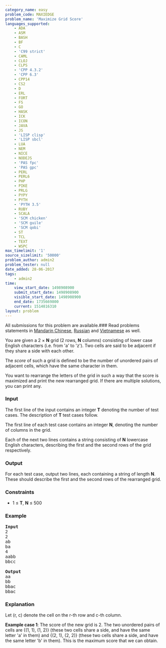 ```yaml
---
category_name: easy
problem_code: MAXIEDGE
problem_name: 'Maximize Grid Score'
languages_supported:
    - ADA
    - ASM
    - BASH
    - BF
    - C
    - 'C99 strict'
    - CAML
    - CLOJ
    - CLPS
    - 'CPP 4.3.2'
    - 'CPP 6.3'
    - CPP14
    - CS2
    - D
    - ERL
    - FORT
    - FS
    - GO
    - HASK
    - ICK
    - ICON
    - JAVA
    - JS
    - 'LISP clisp'
    - 'LISP sbcl'
    - LUA
    - NEM
    - NICE
    - NODEJS
    - 'PAS fpc'
    - 'PAS gpc'
    - PERL
    - PERL6
    - PHP
    - PIKE
    - PRLG
    - PYPY
    - PYTH
    - 'PYTH 3.5'
    - RUBY
    - SCALA
    - 'SCM chicken'
    - 'SCM guile'
    - 'SCM qobi'
    - ST
    - TCL
    - TEXT
    - WSPC
max_timelimit: '1'
source_sizelimit: '50000'
problem_author: admin2
problem_tester: null
date_added: 28-06-2017
tags:
    - admin2
time:
    view_start_date: 1498908900
    submit_start_date: 1498908900
    visible_start_date: 1498908900
    end_date: 1735669800
    current: 1514816310
layout: problem
---
```

All submissions for this problem are available.###  Read problems statements in [Mandarin Chinese](http://www.codechef.com/download/translated/SNCKFL17/mandarin/MAXIEDGE.pdf), [Russian](http://www.codechef.com/download/translated/SNCKFL17/russian/MAXIEDGE.pdf) and [Vietnamese](http://www.codechef.com/download/translated/SNCKFL17/vietnamese/MAXIEDGE.pdf) as well.

You are given a 2 × **N** grid (2 rows, **N** columns) consisting of lower case English characters (i.e. from 'a' to 'z'). Two cells are said to be adjacent if they share a side with each other.

The *score* of such a grid is defined to be the number of unordered pairs of adjacent cells, which have the same character in them.

You want to rearrange the letters of the grid in such a way that the score is maximized and print the new rearranged grid. If there are multiple solutions, you can print any.

### Input

The first line of the input contains an integer **T** denoting the number of test cases. The description of **T** test cases follow.

The first line of each test case contains an integer **N**, denoting the number of columns in the grid.

Each of the next two lines contains a string consisting of **N** lowercase English characters, describing the first and the second rows of the grid respectively.

### Output

For each test case, output two lines, each containing a string of length **N**. These should describe the first and the second rows of the rearranged grid.

### Constraints

- 1 ≤ **T**, **N** ≤ 500

### Example

<pre>
<b>Input</b>
2
2
ab
ba
4
aabb
bbcc

<b>Output</b>
aa
bb
bbac
bbac
</pre>
### Explanation

Let (r, c) denote the cell on the r-th row and c-th column.

**Example case 1**: The score of the new grid is 2. The two unordered pairs of cells are {(1, 1), (1, 2)} (these two cells share a side, and have the same letter 'a' in them) and {(2, 1), (2, 2)} (these two cells share a side, and have the same letter 'b' in them). This is the maximum score that we can obtain.
